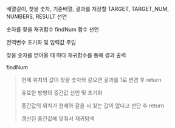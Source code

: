 배열길이, 찾을 숫자, 기준배열, 결과를 저장할 TARGET, TARGET_NUM, NUMBERS, RESULT 선언

숫자를 찾을 재귀함수 findNum 함수 선언

전역변수 초기화 및 입력값 주입

찾을 숫자를 받아올 때 마다 재귀함수를 통해 결과 출력

findNum
> 현재 위치의 값이 찾을 숫자와 같으면 결과를 1로 변경 후 return
> 
> 유효한 방향의 중간값 선언 및 초기화 
> 
> 중간값의 위치가 현재와 같을 시 찾는 값이 없다고 판단 후 return
> 
> 갱신된 중간값에 맞춰서 재귀탐색